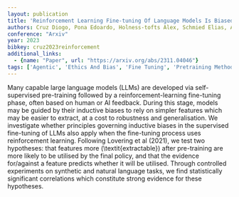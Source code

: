 ```yaml
---
layout: publication
title: 'Reinforcement Learning Fine-tuning Of Language Models Is Biased Towards More Extractable Features'
authors: Cruz Diogo, Pona Edoardo, Holness-tofts Alex, Schmied Elias, Alonso Víctor Abia, Griffin Charlie, Cirstea Bogdan-ionut
conference: "Arxiv"
year: 2023
bibkey: cruz2023reinforcement
additional_links:
  - {name: "Paper", url: "https://arxiv.org/abs/2311.04046"}
tags: ['Agentic', 'Ethics And Bias', 'Fine Tuning', 'Pretraining Methods', 'Reinforcement Learning', 'Security', 'Training Techniques']
---
```

Many capable large language models (LLMs) are developed via self-supervised pre-training followed by a reinforcement-learning fine-tuning phase, often based on human or AI feedback. During this stage, models may be guided by their inductive biases to rely on simpler features which may be easier to extract, at a cost to robustness and generalisation. We investigate whether principles governing inductive biases in the supervised fine-tuning of LLMs also apply when the fine-tuning process uses reinforcement learning. Following Lovering et al (2021), we test two hypotheses: that features more \(\textit{extractable}\) after pre-training are more likely to be utilised by the final policy, and that the evidence for/against a feature predicts whether it will be utilised. Through controlled experiments on synthetic and natural language tasks, we find statistically significant correlations which constitute strong evidence for these hypotheses.
